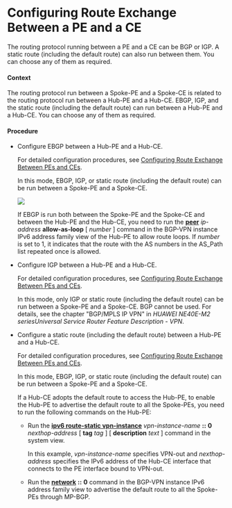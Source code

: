 Configuring Route Exchange Between a PE and a CE
================================================

The routing protocol running between a PE and a CE can be BGP or IGP. A static route (including the default route) can also run between them. You can choose any of them as required.

#### Context

The routing protocol run between a Spoke-PE and a Spoke-CE is related to the routing protocol run between a Hub-PE and a Hub-CE. EBGP, IGP, and the static route (including the default route) can run between a Hub-PE and a Hub-CE. You can choose any of them as required.


#### Procedure

* Configure EBGP between a Hub-PE and a Hub-CE.
  
  
  
  For detailed configuration procedures, see [Configuring Route Exchange Between PEs and CEs](dc_vrp_mpls-l3vpn-v6_cfg_2061.html).
  
  In this mode, EBGP, IGP, or static route (including the default route) can be run between a Spoke-PE and a Spoke-CE.
  
  ![](../../../../public_sys-resources/note_3.0-en-us.png) 
  
  If EBGP is run both between the Spoke-PE and the Spoke-CE and between the Hub-PE and the Hub-CE, you need to run the [**peer**](cmdqueryname=peer) *ip-address* **allow-as-loop** [ *number* ] command in the BGP-VPN instance IPv6 address family view of the Hub-PE to allow route loops. If *number* is set to 1, it indicates that the route with the AS numbers in the AS\_Path list repeated once is allowed.
* Configure IGP between a Hub-PE and a Hub-CE.
  
  
  
  For detailed configuration procedures, see [Configuring Route Exchange Between PEs and CEs](dc_vrp_mpls-l3vpn-v6_cfg_2061.html).
  
  In this mode, only IGP or static route (including the default route) can be run between a Spoke-PE and a Spoke-CE. BGP cannot be used. For details, see the chapter "BGP/MPLS IP VPN" in *HUAWEI NE40E-M2 seriesUniversal Service Router Feature Description* - *VPN*.
* Configure a static route (including the default route) between a Hub-PE and a Hub-CE.
  
  
  
  For detailed configuration procedures, see [Configuring Route Exchange Between PEs and CEs](dc_vrp_mpls-l3vpn-v6_cfg_2061.html).
  
  In this mode, EBGP, IGP, or static route (including the default route) can be run between a Spoke-PE and a Spoke-CE.
  
  If a Hub-CE adopts the default route to access the Hub-PE, to enable the Hub-PE to advertise the default route to all the Spoke-PEs, you need to run the following commands on the Hub-PE:
  
  + Run the [**ipv6 route-static vpn-instance**](cmdqueryname=ipv6+route-static+vpn-instance) *vpn-instance-name* **::** **0** *nexthop-address* [ **tag** *tag* ] [ **description** *text* ] command in the system view.
    
    In this example, *vpn-instance-name* specifies VPN-out and *nexthop-address* specifies the IPv6 address of the Hub-CE interface that connects to the PE interface bound to VPN-out.
  + Run the [**network**](cmdqueryname=network) **::** **0** command in the BGP-VPN instance IPv6 address family view to advertise the default route to all the Spoke-PEs through MP-BGP.